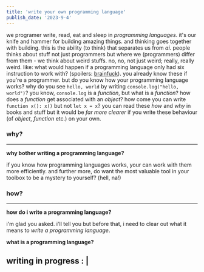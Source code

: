 ```yaml
---
title: 'write your own programming language'
publish_date: '2023-9-4'
---
```


we programer write, read, eat and sleep in *programming languages*. it's our knife and hammer for building amazing things. and thinking goes together with building. this is the ability (to think) that separates us from *ai*. people thinks about stuff not just programmers but where we (programmers) differ from them - we think about weird stuffs. no, no, not just weird; really, really weird. like: what would happen if a programming language only had six instruction to work with? (spoilers: [brainfuck](https://en.wikipedia.org/wiki/Brainfuck)). you already know these if you're a programmer. but do you know how your programming language works? why do you see `hello, world` by writing `console.log("hello, world")`? you know, `console.log` is a *function*, but what is a *function*? how does a *function* get associated with an *object*? how come you can write `function x(): x()` but not `let x = x`? you can read these *how* and *why* in books and stuff but it would be *far more clearer* if you write these behaviour (of *object*, *function* etc.) on your own.

### why?

---

**why bother writing a programming language?**

if you know how programming languages works, your can work with them more efficiently. and further more, do want the most valuable tool in your toolbox to be a mystery to yourself? (hell, na!)

### how?

---

**how do i write a programming language?**

i'm glad you asked. i'll tell you but before that, i need to clear out what it means to *write a programming language*.

**what is a programming language?**

## writing in progress : |
